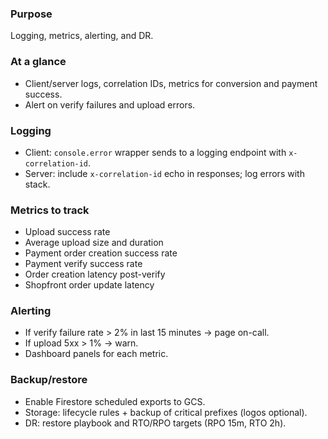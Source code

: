 ### Purpose
Logging, metrics, alerting, and DR.

### At a glance
- Client/server logs, correlation IDs, metrics for conversion and payment success.
- Alert on verify failures and upload errors.

### Logging
- Client: `console.error` wrapper sends to a logging endpoint with `x-correlation-id`.
- Server: include `x-correlation-id` echo in responses; log errors with stack.

### Metrics to track
- Upload success rate
- Average upload size and duration
- Payment order creation success rate
- Payment verify success rate
- Order creation latency post-verify
- Shopfront order update latency

### Alerting
- If verify failure rate > 2% in last 15 minutes → page on-call.
- If upload 5xx > 1% → warn.
- Dashboard panels for each metric.

### Backup/restore
- Enable Firestore scheduled exports to GCS.
- Storage: lifecycle rules + backup of critical prefixes (logos optional).
- DR: restore playbook and RTO/RPO targets (RPO 15m, RTO 2h).


